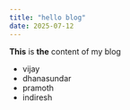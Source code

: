```yaml
---
title: "hello blog"
date: 2025-07-12
---
```

**This** is **the** content of my blog
- vijay
- dhanasundar
- pramoth
- indiresh

